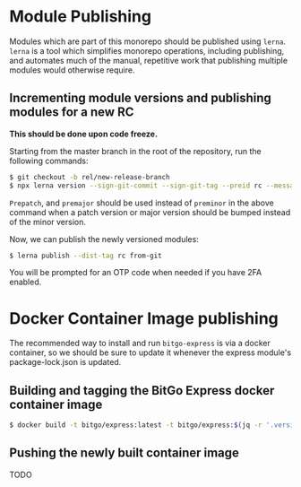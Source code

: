 # Module Publishing

Modules which are part of this monorepo should be published using `lerna`. `lerna` is a tool which simplifies monorepo operations, including publishing, and automates much of the manual, repetitive work that publishing multiple modules would otherwise require.

## Incrementing module versions and publishing modules for a new RC
**This should be done upon code freeze.**

Starting from the master branch in the root of the repository, run the following commands:

```sh
$ git checkout -b rel/new-release-branch
$ npx lerna version --sign-git-commit --sign-git-tag --preid rc --message “BRE-123: Update SDK modules for sprint ABC” preminor
```

`Prepatch`, and `premajor` should be used instead of `preminor` in the above command when a patch version or major version should be bumped instead of the minor version.

Now, we can publish the newly versioned modules:

```sh
$ lerna publish --dist-tag rc from-git
```

You will be prompted for an OTP code when needed if you have 2FA enabled.

# Docker Container Image publishing

The recommended way to install and run `bitgo-express` is via a docker container, so we should be sure to update it whenever the express module's package-lock.json is updated.

## Building and tagging the BitGo Express docker container image

```bash
$ docker build -t bitgo/express:latest -t bitgo/express:$(jq -r '.version' < modules/express/package.json) .
```

## Pushing the newly built container image

TODO

